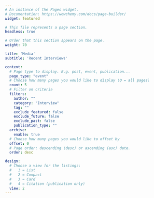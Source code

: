 ```yaml
---
# An instance of the Pages widget.
# Documentation: https://wowchemy.com/docs/page-builder/
widget: featured

# This file represents a page section.
headless: true

# Order that this section appears on the page.
weight: 70

title: 'Media'
subtitle: 'Recent Interviews'

content:
  # Page type to display. E.g. post, event, publication...
  page_type: "event"
  # Choose how many pages you would like to display (0 = all pages)
  count: 5
  # Filter on criteria
  filters:
    author: ""
    category: "Interview"
    tag: ""
    exclude_featured: false
    exclude_future: false
    exclude_past: false
    publication_type: ""
  archive:
    enable: true
  # Choose how many pages you would like to offset by
  offset: 0
  # Page order: descending (desc) or ascending (asc) date.
  order: desc

design:
  # Choose a view for the listings:
  #   1 = List
  #   2 = Compact
  #   3 = Card
  #   4 = Citation (publication only)
  view: 2
---
```


